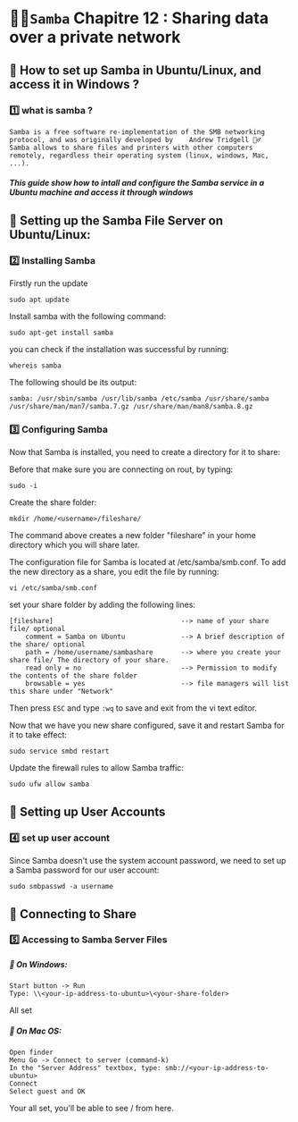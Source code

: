  # 🐱‍🏍`Samba`  Chapitre 12 : Sharing data over a private network
 
 ## :pushpin: How to set up Samba in Ubuntu/Linux, and access it in Windows ?
 
 ### :one: what is samba ?
``` 
Samba is a free software re-implementation of the SMB networking protocol, and was originally developed by    Andrew Tridgell 🕵️‍♂️
Samba allows to share files and printers with other computers remotely, regardless their operating system (linux, windows, Mac, ...). 
```

##### This guide show how to intall and configure the Samba service in a Ubuntu machine and access it through windows 

## :pushpin: Setting up the Samba File Server on Ubuntu/Linux:

### :two: Installing Samba

Firstly run the update

```
sudo apt update
```

Install samba with the following command:   

```
sudo apt-get install samba
```
you can check if the installation was successful by running:

```
whereis samba
```
The following should be its output:

```
samba: /usr/sbin/samba /usr/lib/samba /etc/samba /usr/share/samba /usr/share/man/man7/samba.7.gz /usr/share/man/man8/samba.8.gz
```

### :three: Configuring Samba

Now that Samba is installed, you need to create a directory for it to share:

Before that make sure you are connecting on rout, by typing:

```
sudo -i
```

Create the share folder: 

```
mkdir /home/<username>/fileshare/

```
The command above creates a new folder "fileshare" in your home directory which you will share later.

The configuration file for Samba is located at /etc/samba/smb.conf. To add the new directory as a share, you edit the file by running:

```
vi /etc/samba/smb.conf
```

set your share folder by adding the following lines:

```
[fileshare]                                --> name of your share file/ optional
    comment = Samba on Ubuntu              --> A brief description of the share/ optional
    path = /home/username/sambashare       --> where you create your share file/ The directory of your share.
    read only = no                         --> Permission to modify the contents of the share folder
    browsable = yes                        --> file managers will list this share under "Network"
```
Then press `ESC` and type `:wq` to save and exit from the vi text editor.

Now that we have you new share configured, save it and restart Samba for it to take effect:

```
sudo service smbd restart
```

Update the firewall rules to allow Samba traffic:

```
sudo ufw allow samba
```

## :pushpin: Setting up User Accounts

### :four: set up user account

Since Samba doesn't use the system account password, we need to set up a Samba password for our user account:

```
sudo smbpasswd -a username
```
## :pushpin: Connecting to Share

### :five: Accessing to Samba Server Files

##### 🌈 On Windows:
```
Start button -> Run
Type: \\<your-ip-address-to-ubuntu>\<your-share-folder>
```
All set

##### 🍏 On Mac OS:
```
Open finder
Menu Go -> Connect to server (command-k)
In the "Server Address" textbox, type: smb://<your-ip-address-to-ubuntu>
Connect
Select guest and OK
```
Your all set, you'll be able to see /<your-share-folder> from here.
